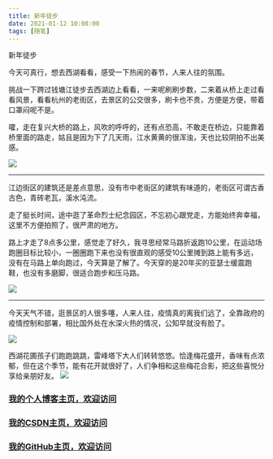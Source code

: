 ```yaml
---
title: 新年徒步
date: 2021-01-12 10:08:00
tags: [随笔]
---
```

 
新年徒步
<!--more-->

今天可真行，想去西湖看看，感受一下热闹的春节，人来人往的氛围。

挑战一下跨过钱塘江徒步去西湖边上看看，一来呢刷刷步数，二来着从桥上走过看看风景，看看杭州的老街区，去景区的公交很多，刷卡也不贵，方便是方便，带着口罩闷呢不是。

嚯，走在复兴大桥的路上，风吹的呼呼的，还有点恐高，不敢走在桥边，只能靠着桥里面的路走，姑且是因为下了几天雨，江水黄黄的很浑浊，天也比较阴拍不出美感。

![](https://img-blog.nos-eastchina1.126.net/blog2021/blog_2102river.jpg)

---
江边街区的建筑还是差点意思，没有市中老街区的建筑有味道的，老街区可谓古香古色，青砖老瓦，溪水沌流。

走了挺长时间，途中逛了革命烈士纪念园区，不忘初心跟党走，方能始终奔幸福，这里不方便拍照了，很严肃的地方。

路上才走了8点多公里，感觉走了好久，我寻思经常马路折返跑10公里，在运动场跑圈目标比较小，一圈圈跑下来也没有很直观的感受10公里摊到路上能有多远，没有在马路上单向跑过，今天算是了解了。今天穿的是20年买的亚瑟士缓震跑鞋，也没有多磨脚，很适合跑步和压马路。

![](https://img-blog.nos-eastchina1.126.net/blog2021/blog_2102gudong.jpg)

---

今天天气不错，逛景区的人很多噻，人来人往，疫情真的离我们远了，全靠政府的疫情控制和部署，相比国外处在水深火热的情况，公知早就没有脸了。

![](https://img-blog.nos-eastchina1.126.net/blog2021/blog_2102xihu.jpg)

西湖花圃孩子们跑跑跳跳，雷峰塔下大人们转转悠悠。恰逢梅花盛开，香味有点浓郁，但在这个季节，能有花开就很好了，人们争相和这些梅花合影，把这些喜悦分享给亲朋好友。
![](https://img-blog.nos-eastchina1.126.net/blog2021/blog_2102mei.jpg)




### [我的个人博客主页，欢迎访问](http://www.aomanhao.top/)
### [我的CSDN主页，欢迎访问](https://blog.csdn.net/Aoman_Hao)
### [我的GitHub主页，欢迎访问](https://github.com/AomanHao)